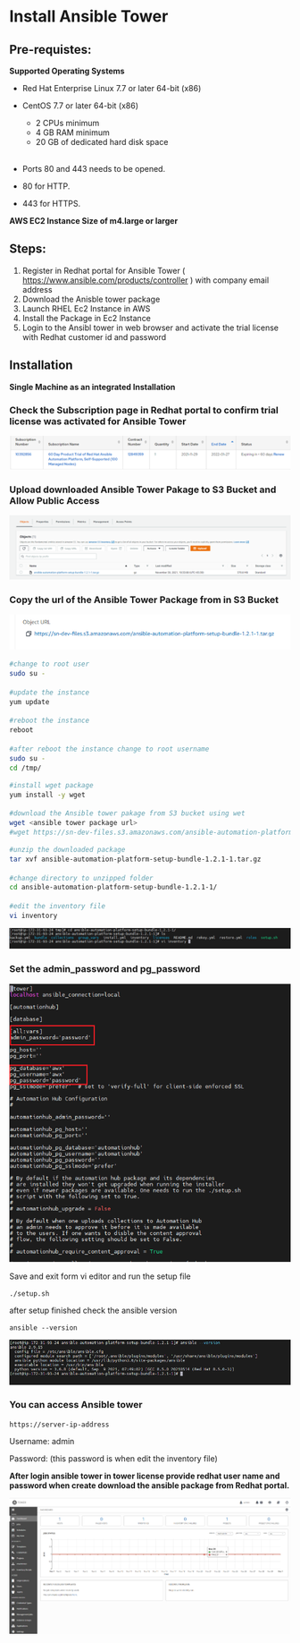 # Install Ansible Tower

## Pre-requistes:

**Supported Operating Systems**

* Red Hat Enterprise Linux 7.7 or later 64-bit (x86)
* CentOS 7.7 or later 64-bit (x86)

    * 2 CPUs minimum
    * 4 GB RAM minimum
    * 20 GB of dedicated hard disk space
<br/><br/>
* Ports 80 and 443 needs to be opened.
* 80 for HTTP.
* 443 for HTTPS. 

**AWS EC2 Instance Size of m4.large or larger**

## Steps:

1. Register in Redhat portal for Ansible Tower ( https://www.ansible.com/products/controller ) with company email address
2. Download the Anisble tower package
3. Launch RHEL Ec2 Instance in AWS
4. Install the Package in Ec2 Instance
5. Login to the Ansibl tower in web browser and activate the trial license with Redhat customer id and password

## Installation

**Single Machine as an integrated Installation**

### Check the Subscription page in Redhat portal to confirm trial license was activated for Ansible Tower

![subscription](images/1.png)

### Upload downloaded Ansible Tower Pakage to S3 Bucket and Allow Public Access

![s3bucket](images/2.png)

### Copy the url of the Ansible Tower Package from in S3 Bucket

![url](images/3.png)

```sh
#change to root user
sudo su -

#update the instance
yum update

#reboot the instance
reboot

#after reboot the instance change to root username
sudo su -
cd /tmp/
```
```sh
#install wget package
yum install -y wget

#download the Ansible tower pakage from S3 bucket using wet
wget <ansible tower package url>
#wget https://sn-dev-files.s3.amazonaws.com/ansible-automation-platform-setup-bundle-1.2.1-1.tar.gz
```
```sh
#unzip the downloaded package
tar xvf ansible-automation-platform-setup-bundle-1.2.1-1.tar.gz

#change directory to unzipped folder
cd ansible-automation-platform-setup-bundle-1.2.1-1/

#edit the inventory file
vi inventory 
```
![inventory](images/4.png)

### Set the admin_password and pg_password

![inventory](images/5.png)

Save and exit form vi editor and run the setup file

```
./setup.sh
```

after setup finished check the ansible version

```
ansible --version
```
![inventory](images/6.png)

### You can access Ansible tower

```
https://server-ip-address
```

Username: admin

Password: (this password is when edit the inventory file)

**After login ansible tower in tower license provide redhat user name and password when create download the ansible package from Redhat portal.**

![ansible tower](images/7.png)